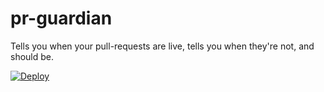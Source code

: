pr-guardian
===========

Tells you when your pull-requests are live, tells you when they're not, and should be.

[![Deploy](https://www.herokucdn.com/deploy/button.png)](https://heroku.com/deploy)
